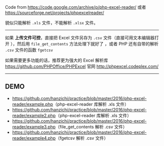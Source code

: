 Code from <https://code.google.com/archive/p/php-excel-reader/> 或者 <https://sourceforge.net/projects/phpexcelreader/>

貌似只能解析 `.xls` 文件，不能解析 `.xlsx` 文件。

---

如果 **上传文件可控**，直接把 Excel 文件另存为 `.csv` 文件（直接可用文本编辑器打开 ），然后用 `file_get_contents` 方法处理下就好了 ，或者 PHP 还有自带的解析 `.csv` 文件的函数 `fgetcsv`

如果需要更多功能的话，推荐更为强大的 Excel 解析库 <https://github.com/PHPOffice/PHPExcel> 官网 <http://phpexcel.codeplex.com/>

--- 

## DEMO

- <https://github.com/hanzichi/practice/blob/master/2016/php-excel-reader/example.php>（php-excel-reader 库解析 .xls 文件）
- <https://github.com/hanzichi/practice/blob/master/2016/php-excel-reader/example2.php>（php-excel-reader 库解析 .xls 文件）
- <https://github.com/hanzichi/practice/blob/master/2016/php-excel-reader/example3.php>（file_get_contents 解析 .csv 文件）
- <https://github.com/hanzichi/practice/blob/master/2016/php-excel-reader/example4.php>（fgetcsv 解析 .csv 文件）